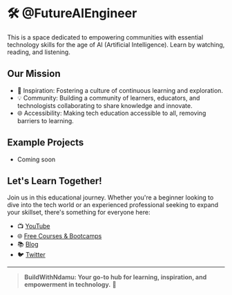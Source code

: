 # 🛠️ @FutureAIEngineer

This is a space dedicated to empowering communities with essential technology skills for the age of AI (Artificial Intelligence). Learn by watching, reading, and listening.


## Our  Mission

- 🧐 Inspiration: Fostering a culture of continuous learning and exploration.
- 💡 Community: Building a community of learners, educators, and technologists collaborating to share knowledge and innovate.
- 🌐 Accessibility: Making tech education accessible to all, removing barriers to learning.

## Example Projects

- Coming soon


## Let's Learn Together!

Join us in this educational journey. Whether you're a beginner looking to dive into the tech world or an experienced professional seeking to expand your skillset, there's something for everyone here:

- 📺 [YouTube](https://www.youtube.com/@FutureAIEngineer)
- 🌐 [Free Courses & Bootcamps](https://learn.ndamulelo.co.za/)
- 📚 [Blog](https://blog.ndamulelo.co.za/blog/personal-growth/beginner-tech-resources)
- 🐦 [Twitter](https://twitter.com/FutureAIEngineer )

---

> **BuildWithNdamu: Your go-to hub for learning, inspiration, and empowerment in technology.** 🌟

<!-- This repository is a gateway to free educational content, tutorials, and resources aimed at making technology education accessible and engaging. Join our community and start building your tech future today. -->

